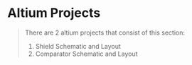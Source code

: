 # Altium Projects

> There are 2 altium projects that consist of this section:
> 1. Shield Schematic and Layout
> 2. Comparator Schematic and Layout

